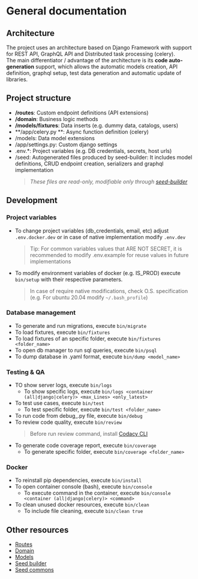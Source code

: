 # General documentation

## Architecture

The project uses an architecture based on Django Framework with support for REST API, GraphQL API and Distributed task processing (celery).
<br>
The main differentiator / advantage of the architecture is its **code auto-generation** support, which allows the automatic models creation, API definition, graphql setup, test data generation and automatic update of libraries.

## Project structure

-   **/routes**: Custom endpoint definitions (API extensions)
-   **/domain**: Business logic methods
-   **/models/fixtures**: Data inserts (e.g. dummy data, catalogs, users)
-   **/app/celery.py **: Async function definition (celery)
-   /models: Data model extensions
-   /app/settings.py: Custom django settings
-	.env.*: Project variables (e.g. DB credentials, secrets, host urls) 
-   /seed: Autogenerated files produced by seed-builder: It includes model definitions, CRUD endpoint creation, serializers and graphql implementation
    >   *These files are *read-only*, modifiable only through [seed-builder](110_seed_builder.md)*
    
## Development

### Project variables

- To change project variables (db_credentials, email, etc) adjust `.env.docker.dev` or in case of native implementation modify `.env.dev`
    >   Tip: For common variables values that ARE NOT SECRET, it is recommended to modify .env.example for reuse values in future implementations

- To modify environment variables of docker (e.g. IS_PROD) execute `bin/setup` with their respective parameters.
    >   In case of require native modifications, check O.S. specification (e.g. For ubuntu 20.04 modify `~/.bash_profile`)

### Database management

-   To generate and run migrations, execute `bin/migrate`
-   To load fixtures, execute `bin/fixtures`
   - To load fixtures of an specific folder, execute `bin/fixtures <folder_name>`
-   To open db manager to run sql queries, execute `bin/psql`
-   To dump database in .yaml format, execute `bin/dump <model_name>`

### Testing & QA

-   TO show server logs, execute `bin/logs`
    - To show specific logs, execute `bin/logs <container (all|django|celery)> <max_Lines> <only_latest>`
-   To test use cases, execute `bin/test`
    - To test specific folder, execute `bin/test <folder_name>`
-   To run code from debug_.py file, execute `bin/debug`
-   To review code quality, execute `bin/review`
    >   Before run review command, install [Codacy CLI](https://github.com/codacy/codacy-analysis-cli)
-   To generate code coverage report, execute `bin/coverage`
    - To generate specific folder, execute `bin/coverage <folder_name>`

### Docker

-   To reinstall pip dependencies, execute `bin/install`
-   To open container console (bash), execute `bin/console`
    -   To execute command in the container, execute `bin/console <container (all|django|celery)> <command>`
-   To clean unused docker resources, execute `bin/clean`
    - To include file cleaning, execute `bin/clean true`

## Other resources

-   [Routes](020_routes.md)
-   [Domain](030_domain.md)
-   [Models](040_models.md)
-   [Seed builder](110_seed_builder.md)
-   [Seed commons](120_seed_commons.md)